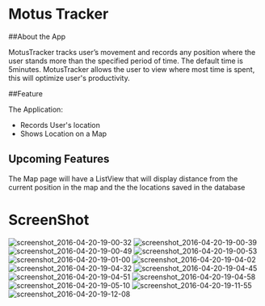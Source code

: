 # Motus Tracker

##About the App

MotusTracker tracks user’s movement and records any position where the user stands more than the specified period of time. 
The default time is 5minutes. MotusTracker allows the user to view where most time is spent, this will optimize user's productivity.

##Feature

The Application:

+ Records User's location
+ Shows Location on a Map

## Upcoming Features

The Map page will have a ListView that will display distance from the current position in the map and the the locations saved in the database

# ScreenShot

![screenshot_2016-04-20-19-00-32](https://cloud.githubusercontent.com/assets/16117695/14702366/dd3afa34-07a1-11e6-8a72-91a47fd789c1.png)
![screenshot_2016-04-20-19-00-39](https://cloud.githubusercontent.com/assets/16117695/14702367/dd3bd1d4-07a1-11e6-92aa-93197b31adfa.png)
![screenshot_2016-04-20-19-00-49](https://cloud.githubusercontent.com/assets/16117695/14702371/dd3d365a-07a1-11e6-8b4c-f59889cebd43.png)
![screenshot_2016-04-20-19-00-53](https://cloud.githubusercontent.com/assets/16117695/14702368/dd3bf088-07a1-11e6-99b4-5df60057e4ab.png)
![screenshot_2016-04-20-19-01-00](https://cloud.githubusercontent.com/assets/16117695/14702369/dd3c54a6-07a1-11e6-9297-ecf5ce6122c9.png)
![screenshot_2016-04-20-19-04-02](https://cloud.githubusercontent.com/assets/16117695/14702370/dd3cac12-07a1-11e6-80b7-6077a81eb611.png)
![screenshot_2016-04-20-19-04-32](https://cloud.githubusercontent.com/assets/16117695/14702372/dd58ab38-07a1-11e6-88d3-8716b65984fe.png)
![screenshot_2016-04-20-19-04-45](https://cloud.githubusercontent.com/assets/16117695/14702373/dd59eca0-07a1-11e6-8234-3c16cd277158.png)
![screenshot_2016-04-20-19-04-51](https://cloud.githubusercontent.com/assets/16117695/14702377/dd5bb6c0-07a1-11e6-889a-68549ee5a21b.png)
![screenshot_2016-04-20-19-04-58](https://cloud.githubusercontent.com/assets/16117695/14702376/dd5b4a32-07a1-11e6-8b1a-32ed5df0927c.png)
![screenshot_2016-04-20-19-05-10](https://cloud.githubusercontent.com/assets/16117695/14702374/dd5aa8d4-07a1-11e6-9c15-24f8a42d3257.png)
![screenshot_2016-04-20-19-11-55](https://cloud.githubusercontent.com/assets/16117695/14702375/dd5b101c-07a1-11e6-9ca7-ef3e5184ed0f.png)
![screenshot_2016-04-20-19-12-08](https://cloud.githubusercontent.com/assets/16117695/14702378/dd778e40-07a1-11e6-9563-637b3430d201.png)
